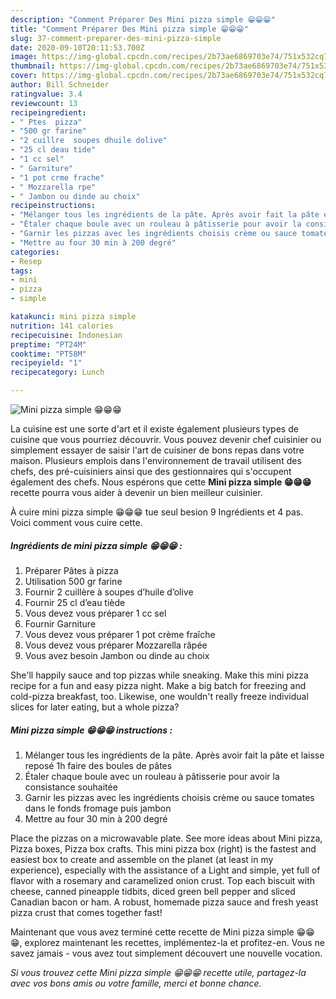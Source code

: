 ```yaml
---
description: "Comment Préparer Des Mini pizza simple 😁😁😁"
title: "Comment Préparer Des Mini pizza simple 😁😁😁"
slug: 37-comment-preparer-des-mini-pizza-simple
date: 2020-09-10T20:11:53.700Z
image: https://img-global.cpcdn.com/recipes/2b73ae6869703e74/751x532cq70/mini-pizza-simple-😁😁😁-photo-principale-de-la-recette.jpg
thumbnail: https://img-global.cpcdn.com/recipes/2b73ae6869703e74/751x532cq70/mini-pizza-simple-😁😁😁-photo-principale-de-la-recette.jpg
cover: https://img-global.cpcdn.com/recipes/2b73ae6869703e74/751x532cq70/mini-pizza-simple-😁😁😁-photo-principale-de-la-recette.jpg
author: Bill Schneider
ratingvalue: 3.4
reviewcount: 13
recipeingredient:
- " Ptes  pizza"
- "500 gr farine"
- "2 cuillre  soupes dhuile dolive"
- "25 cl deau tide"
- "1 cc sel"
- " Garniture"
- "1 pot crme frache"
- " Mozzarella rpe"
- " Jambon ou dinde au choix"
recipeinstructions:
- "Mélanger tous les ingrédients de la pâte. Après avoir fait la pâte et laisse reposé 1h faire des boules de pâtes"
- "Étaler chaque boule avec un rouleau à pâtisserie pour avoir la consistance souhaitée"
- "Garnir les pizzas avec les ingrédients choisis crème ou sauce tomates dans le fonds fromage puis jambon"
- "Mettre au four 30 min à 200 degré"
categories:
- Resep
tags:
- mini
- pizza
- simple

katakunci: mini pizza simple 
nutrition: 141 calories
recipecuisine: Indonesian
preptime: "PT24M"
cooktime: "PT58M"
recipeyield: "1"
recipecategory: Lunch

---
```



![Mini pizza simple 😁😁😁](https://img-global.cpcdn.com/recipes/2b73ae6869703e74/751x532cq70/mini-pizza-simple-😁😁😁-photo-principale-de-la-recette.jpg)

La cuisine est une sorte d'art et il existe également plusieurs types de cuisine que vous pourriez découvrir. Vous pouvez devenir chef cuisinier ou simplement essayer de saisir l'art de cuisiner de bons repas dans votre maison. Plusieurs emplois dans l'environnement de travail utilisent des chefs, des pré-cuisiniers ainsi que des gestionnaires qui s'occupent également des chefs. Nous espérons que cette <strong> Mini pizza simple 😁😁😁 </strong> recette pourra vous aider à devenir un bien meilleur cuisinier.

<!--inarticleads1-->

À cuire mini pizza simple 😁😁😁 tue seul besion 9 Ingrédients et 4 pas. Voici comment vous cuire cette.

##### Ingrédients de mini pizza simple 😁😁😁 :

1. Préparer  Pâtes à pizza
1. Utilisation 500 gr farine
1. Fournir 2 cuillère à soupes d’huile d’olive
1. Fournir 25 cl d’eau tiède
1. Vous devez vous préparer 1 cc sel
1. Fournir  Garniture
1. Vous devez vous préparer 1 pot crème fraîche
1. Vous devez vous préparer  Mozzarella râpée
1. Vous avez besoin  Jambon ou dinde au choix


She&#39;ll happily sauce and top pizzas while sneaking. Make this mini pizza recipe for a fun and easy pizza night. Make a big batch for freezing and cold-pizza breakfast, too. Likewise, one wouldn&#39;t really freeze individual slices for later eating, but a whole pizza? 

<!--inarticleads2-->

##### Mini pizza simple 😁😁😁 instructions :

1. Mélanger tous les ingrédients de la pâte. Après avoir fait la pâte et laisse reposé 1h faire des boules de pâtes
1. Étaler chaque boule avec un rouleau à pâtisserie pour avoir la consistance souhaitée
1. Garnir les pizzas avec les ingrédients choisis crème ou sauce tomates dans le fonds fromage puis jambon
1. Mettre au four 30 min à 200 degré


Place the pizzas on a microwavable plate. See more ideas about Mini pizza, Pizza boxes, Pizza box crafts. This mini pizza box (right) is the fastest and easiest box to create and assemble on the planet (at least in my experience), especially with the assistance of a Light and simple, yet full of flavor with a rosemary and caramelized onion crust. Top each biscuit with cheese, canned pineapple tidbits, diced green bell pepper and sliced Canadian bacon or ham. A robust, homemade pizza sauce and fresh yeast pizza crust that comes together fast! 

<!--inarticleads1-->

<p>
Maintenant que vous avez terminé cette recette de Mini pizza simple 😁😁😁, explorez maintenant les recettes, implémentez-la et profitez-en. Vous ne savez jamais - vous avez tout simplement découvert une nouvelle vocation.
</p>

<p>
<i>Si vous trouvez cette Mini pizza simple 😁😁😁 recette utile, partagez-la avec vos bons amis ou votre famille, merci et bonne chance.</i>
</p>
